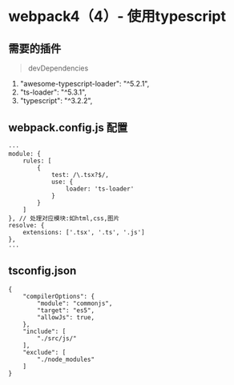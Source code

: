 # webpack4（4）- 使用typescript
## 需要的插件
> devDependencies

1. "awesome-typescript-loader": "^5.2.1",
2. "ts-loader": "^5.3.1",
3. "typescript": "^3.2.2",

## webpack.config.js 配置
```
···
module: {
    rules: [
        {
            test: /\.tsx?$/,
            use: {
                loader: 'ts-loader'
            }
        }
    ]
}, // 处理对应模块:如html,css,图片
resolve: {
    extensions: ['.tsx', '.ts', '.js']
},
···
```

## tsconfig.json
```
{
    "compilerOptions": {
        "module": "commonjs",
        "target": "es5",
        "allowJs": true,
    },
    "include": [
        "./src/js/"
    ],
    "exclude": [
        "./node_modules"
    ]
}
```